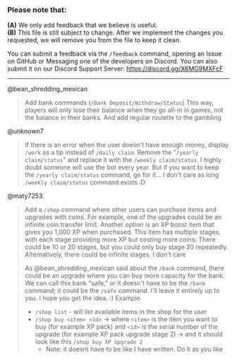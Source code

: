 ### Please note that:
**(A)** We only add feedback that we believe is useful.<br>
**(B)** This file is still subject to change. After we implement the changes you requested, we will remove you from the file to keep it clean.

You can submit a feedback via the `/feedback` command, opening an Issue on GitHub or Messaging one of the developers on Discord. You can also submit it on our Discord Support Server: https://discord.gg/X6MG9MXFcF

---

@bean_shredding_mexican
> Add bank commands (`/Bank Deposit/Withdraw/Status`)
> This way, players will only lose their balance when they go all-in in games, not the balance in their banks.
> And add regular roulette to the gambling

@unknown7
> If there is an error when the user doesn't have enough money, display `/work` as a tip instead of `/daily claim`.
> Remove the "`/yearly claim/status`" and replace it with the `/weekly claim/status`. I highly doubt someone will use the bot every year. But if you want to keep the `/yearly claim/status` command, go for it... I don't care as long `/weekly claim/status` command exists :D

@maty7253.
> Add a `/shop` command where other users can purchase items and upgrades with  coins. For example, one of the upgrades could be an infinite coin transfer limit. Another option is an XP boost item that gives you 1,000 XP when purchased. This item has multiple stages, with each stage providing more XP but costing more coins. There could be 10 or 20 stages, but you could only buy stage 20 repeatedly. Alternatively, there could be infinite stages. I don't care
> 
> As @bean_shredding_mexican said about the `/bank` command, there could be an upgrade where you can buy more capacity for the bank. We can call this bank "safe," or it doesn't have to be the `/bank` command; it could be the `/safe` command. I'll leave it entirely up to you. I hope you get the idea. :)
> Example
> - `/shop list` - will list available items in the shop for the user
> - `/shop buy <item> <id>` -> where `<item>` is the item you want to buy (for example XP pack) and `<id>` is the serial number of the upgrade (for example XP pack upgrade stage 2) -> and it should look like this `/shop buy XP Upgrade 2`
>   - Note: it doesnt have to be like I have written. Do it as you like